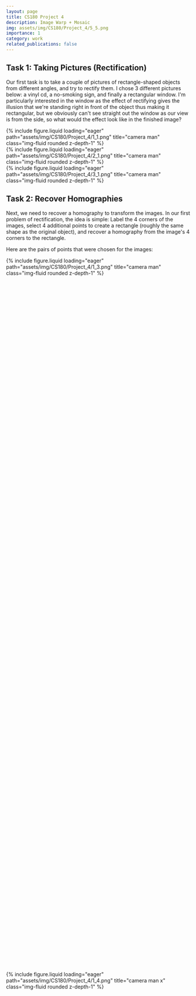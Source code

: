 ```yaml
---
layout: page
title: CS180 Project 4
description: Image Warp + Mosaic
img: assets/img/CS180/Project_4/5_5.png
importance: 1
category: work
related_publications: false
---
```


## Task 1: Taking Pictures (Rectification)

Our first task is to take a couple of pictures of rectangle-shaped objects from different angles, and try to rectify them. I chose 3 different pictures below: a vinyl cd, a no-smoking sign, and finally a rectangular window. I'm particularly interested in the window as the effect of rectifying gives the illusion that we're standing right in front of the object thus making it rectangular, but we obviously can't see straight out the window as our view is from the side, so what would the effect look like in the finished image?

<div class="row">
<div class="col-sm mt-3 mt-md-0">
        {% include figure.liquid loading="eager" path="assets/img/CS180/Project_4/1_1.png" title="camera man" class="img-fluid rounded z-depth-1" %}
    </div>
    <div class="col-sm mt-3 mt-md-0">
        {% include figure.liquid loading="eager" path="assets/img/CS180/Project_4/2_1.png" title="camera man" class="img-fluid rounded z-depth-1" %}
    </div>
    <div class="col-sm mt-3 mt-md-0">
        {% include figure.liquid loading="eager" path="assets/img/CS180/Project_4/3_1.png" title="camera man" class="img-fluid rounded z-depth-1" %}
    </div>
</div>

## Task 2: Recover Homographies

Next, we need to recover a homography to transform the images. In our first problem of rectification, the idea is simple: Label the 4 corners of the images, select 4 additional points to create a rectangle (roughly the same shape as the original object), and recover a homography from the image's 4 corners to the rectangle.

Here are the pairs of points that were chosen for the images:

<div class="row align-items-end">
    <div class="col-sm mt-3 mt-md-0" style="height: 50%;">
        {% include figure.liquid loading="eager" path="assets/img/CS180/Project_4/1_3.png" title="camera man" class="img-fluid rounded z-depth-1" %}
    </div>
    <div class="col-sm mt-3 mt-md-0" style="height: 50%;">
        {% include figure.liquid loading="eager" path="assets/img/CS180/Project_4/1_4.png" title="camera man x" class="img-fluid rounded z-depth-1" %}
    </div>
</div>

<div class="row align-items-end">
    <div class="col-sm mt-3 mt-md-0" style="height: 50%;">
        {% include figure.liquid loading="eager" path="assets/img/CS180/Project_4/2_3.png" title="camera man" class="img-fluid rounded z-depth-1" %}
    </div>
    <div class="col-sm mt-3 mt-md-0" style="height: 50%;">
        {% include figure.liquid loading="eager" path="assets/img/CS180/Project_4/2_4.png" title="camera man x" class="img-fluid rounded z-depth-1" %}
    </div>
</div>

<div class="row align-items-end">
    <div class="col-sm mt-3 mt-md-0" style="height: 50%;">
        {% include figure.liquid loading="eager" path="assets/img/CS180/Project_4/3_3.png" title="camera man" class="img-fluid rounded z-depth-1" %}
    </div>
    <div class="col-sm mt-3 mt-md-0" style="height: 50%;">
        {% include figure.liquid loading="eager" path="assets/img/CS180/Project_4/3_4.png" title="camera man x" class="img-fluid rounded z-depth-1" %}
    </div>
</div>

After setting the points, we set up the equation p’=Hp, where p’ is our destination points and p is our source points, and solve for H. In this case, since we have 4 points, there is only one possible H that can satisfy the equation. For mosaics though, we'll choose more points for stability, so we'll make an overdetermined system and use least squares (or SVD) in order to find the best solution.

To solve for H, we'll use the equation we learned in lecture, but sing SVD instead:

$$
   A = \begin{bmatrix}
   x_1 & y_1 & 1 & 0 & 0 & 0 & -x_2 x_1 & -x_2 y_1 & -x_2 \\
   0 & 0 & 0 & x_1 & y_1 & 1 & -y_2 x_1 & -y_2 y_1 & -y_2
   \end{bmatrix}
$$

By then using SVD, decomposing the matrix into the form:

$$
   A = U S V^T
$$

The least squares solution will be in $$ V^T $$, which has 9 variables

We reshape this into a 3x3 matrix, and then by dividing the entire matrix by the last variable (I), we get an H of the form

$$
H = \begin{bmatrix}
   h_1 & h_2 & h_3 \\
   h_4 & h_5 & h_6 \\
   h_7 & h_8 & 1
   \end{bmatrix}
$$

Now, if we plug in a particular point (with a one appended to it) from the image, the resulting point will look like:

$$
\begin{bmatrix}
wx_2 \\
wy_2 \\
w
\end{bmatrix}
=
H
\begin{bmatrix}
x_1 \\
y_1 \\
1
\end{bmatrix}
$$

Dividing the resulting point by w yields $$ x_2 $$ and $$ y_2 $$, giving our new coordinates.

## Task 3: Warping the image (Image Rectification)

Now that we have the homography, it seems trivial to simply pipe each point of the original image through the homography to get the new coordinates of that pixel, giving us our result. However, this is forward warping, and as we've seen in project 3 this results in tons of holes. Therefore, we need to use inverse warping instead. Thus, the algorithm looks very similar with our triangle warping function from Project 3:

1. Find the homography H from src_points to dst_points
2. Take the inverse, yielding H'
3. Determine the dimensions of the resulting image by warping the 4 corners of the src image through H. Shift the entire image if there are any negative values so that the negative values become 0. 
4. For each point in the resulting image, apply H' and interpolate to find the src image's corresponding pixel value, and apply it.

We can also vectorize 4 by making a 2D matrix of all the points in our result image, yielding a way faster result. We'll ignore any points that are outside of the convex hull of the warped bounding box.

<div class="row align-items-end">
    <div class="col-sm mt-3 mt-md-0" style="height: 50%;">
        {% include figure.liquid loading="eager" path="assets/img/CS180/Project_4/1_1.png" title="camera man" class="img-fluid rounded z-depth-1" %}
    </div>
    <div class="col-sm mt-3 mt-md-0" style="height: 50%;">
        {% include figure.liquid loading="eager" path="assets/img/CS180/Project_4/1_2.png" title="camera man x" class="img-fluid rounded z-depth-1" %}
    </div>
</div>

<div class="row align-items-end">
    <div class="col-sm mt-3 mt-md-0" style="height: 50%;">
        {% include figure.liquid loading="eager" path="assets/img/CS180/Project_4/2_1.png" title="camera man" class="img-fluid rounded z-depth-1" %}
    </div>
    <div class="col-sm mt-3 mt-md-0" style="height: 50%;">
        {% include figure.liquid loading="eager" path="assets/img/CS180/Project_4/2_2.png" title="camera man x" class="img-fluid rounded z-depth-1" %}
    </div>
</div>

<div class="row align-items-end">
    <div class="col-sm mt-3 mt-md-0" style="height: 50%;">
        {% include figure.liquid loading="eager" path="assets/img/CS180/Project_4/3_1.png" title="camera man" class="img-fluid rounded z-depth-1" %}
    </div>
    <div class="col-sm mt-3 mt-md-0" style="height: 50%;">
        {% include figure.liquid loading="eager" path="assets/img/CS180/Project_4/3_2.png" title="camera man x" class="img-fluid rounded z-depth-1" %}
    </div>
</div>

The results surprised me, giving us the illusion that we're looking at the images from a new point of view. The window one shocked me the most. We weren't able to see more of the scenery outside of the window (of course), but a shift in the perspective and perceived distance from the window warped the window to a rectangular shape.

## Task 4: Image Stitching (Manual)

Lastly, we come to image stitching. At a high level the steps are to:

1. Take a pair of images with significant overlap. Label common features/points between the two images
2. Create a homography to map the second image's points to the corresponding points in the first image
3. Warp the second image using what we created in Task 3
4. Align the images together, and blend.

First, let's take a couple of pictures:

<div class="row align-items-end">
    <div class="col-sm mt-3 mt-md-0" style="height: 50%;">
        {% include figure.liquid loading="eager" path="assets/img/CS180/Project_4/4_1.png" title="camera man" class="img-fluid rounded z-depth-1" %}
    </div>
    <div class="col-sm mt-3 mt-md-0" style="height: 50%;">
        {% include figure.liquid loading="eager" path="assets/img/CS180/Project_4/4_2.png" title="camera man x" class="img-fluid rounded z-depth-1" %}
    </div>
</div>

<div class="row align-items-end">
    <div class="col-sm mt-3 mt-md-0" style="height: 50%;">
        {% include figure.liquid loading="eager" path="assets/img/CS180/Project_4/5_1.png" title="camera man" class="img-fluid rounded z-depth-1" %}
    </div>
    <div class="col-sm mt-3 mt-md-0" style="height: 50%;">
        {% include figure.liquid loading="eager" path="assets/img/CS180/Project_4/5_3.png" title="camera man x" class="img-fluid rounded z-depth-1" %}
    </div>
</div>

Next, let's label some correspondences between them manually.

<div class="row align-items-end">
    <div class="col-sm mt-3 mt-md-0" style="height: 50%;">
        {% include figure.liquid loading="eager" path="assets/img/CS180/Project_4/4_6.png" title="camera man" class="img-fluid rounded z-depth-1" %}
        <div class="caption">
            Working on the project
        </div>
    </div>
    <div class="col-sm mt-3 mt-md-0" style="height: 50%;">
        {% include figure.liquid loading="eager" path="assets/img/CS180/Project_4/4_7.png" title="camera man x" class="img-fluid rounded z-depth-1" %}
        <div class="caption">
            Working on the project side view
        </div>
    </div>
</div>

<div class="row align-items-end">
    <div class="col-sm mt-3 mt-md-0" style="height: 50%;">
        {% include figure.liquid loading="eager" path="assets/img/CS180/Project_4/5_6.png" title="camera man" class="img-fluid rounded z-depth-1" %}
        <div class="caption">
            Balcony
        </div>
    </div>
    <div class="col-sm mt-3 mt-md-0" style="height: 50%;">
        {% include figure.liquid loading="eager" path="assets/img/CS180/Project_4/5_7.png" title="camera man x" class="img-fluid rounded z-depth-1" %}
        <div class="caption">
            Balcony side view
        </div>
    </div>
</div>

Then, we warp the second image using the homography recovered

<div class="row align-items-end">
    <div class="col-sm mt-3 mt-md-0" style="height: 50%;">
        {% include figure.liquid loading="eager" path="assets/img/CS180/Project_4/5_1.png" title="camera man" class="img-fluid rounded z-depth-1" %}
    </div>
    <div class="col-sm mt-3 mt-md-0" style="height: 50%;">
        {% include figure.liquid loading="eager" path="assets/img/CS180/Project_4/5_2.png" title="camera man x" class="img-fluid rounded z-depth-1" %}
    </div>
</div>

<div class="row align-items-end">
    <div class="col-sm mt-3 mt-md-0" style="height: 50%;">
        {% include figure.liquid loading="eager" path="assets/img/CS180/Project_4/4_1.png" title="camera man" class="img-fluid rounded z-depth-1" %}
    </div>
    <div class="col-sm mt-3 mt-md-0" style="height: 50%;">
        {% include figure.liquid loading="eager" path="assets/img/CS180/Project_4/4_3.png" title="camera man x" class="img-fluid rounded z-depth-1" %}
    </div>
</div>

Now, we need to align. Unfortunately if we stacked one image atop the other, the borders will be really obvious. Therefore, we need some form of blending. The algorithm I came up with is:

1. Recover x_shift and y_shift from inverse warping. We found this when applied H to the bounding box of image 2 while inverse warping.
2. Reshape image 1 so that the height of the image is the same as image 2, and apply y_shift so that they are aligned in the y_axis.
3. Apply x_shift to image 2 so that the x_axis is aligned.
4. Find the overlapping image (all points with x value between x_shift and im1.width)
5. Fill in the non-overlapping areas with image 1 on the left and image 2 on the right.
6. In the overlapping area, use an alpha value that begins at 0 at the left side and increases to 1 on the right side. Use a weighted sum of image 1 and image 2, multiplying image 1's pixel values by (1 - alpha) and image 2's by alpha.

This results in the following images:

<div class="row align-items-end">
    <div class="col-sm mt-3 mt-md-0" style="height: 50%;">
        {% include figure.liquid loading="eager" path="assets/img/CS180/Project_4/4_4.png" title="camera man" class="img-fluid rounded z-depth-1" %}
        <div class="caption">
            Working on the project finished
        </div>
    </div>
</div>

<div class="row align-items-end">
    <div class="col-sm mt-3 mt-md-0" style="height: 50%;">
        {% include figure.liquid loading="eager" path="assets/img/CS180/Project_4/5_4.png" title="camera man" class="img-fluid rounded z-depth-1" %}
        <div class="caption">
            balcony finished
        </div>
    </div>
</div>

One issue is the strange triangular gray areas in the overlapping region. We can fix this by using a for loop to detect points in the overlapping region where one image is out of bounds. If that's the case, use only the pixel values from the image that isn't out of bounds.

<div class="row align-items-end">
    <div class="col-sm mt-3 mt-md-0" style="height: 50%;">
        {% include figure.liquid loading="eager" path="assets/img/CS180/Project_4/4_5.png" title="camera man" class="img-fluid rounded z-depth-1" %}
        <div class="caption">
            Working on the project improved
        </div>
    </div>
</div>

<div class="row align-items-end">
    <div class="col-sm mt-3 mt-md-0" style="height: 50%;">
        {% include figure.liquid loading="eager" path="assets/img/CS180/Project_4/5_5.png" title="camera man" class="img-fluid rounded z-depth-1" %}
        <div class="caption">
            Balcony improved
        </div>
    </div>
</div>

Overall, this project was immensely satisfying and it was fun taking some of the functions and logic that was written in project 3 and reusing it. As a kid I always thought it'll be easy to make panoramic shots - just blend many images together! But this project proved otherwise, and showed that there are many optimizations and changes needed before it looks decent.

Another key learning from this was the importance of good labeling. I tried only using 4-5 points for the balcony picture and that resulted in disaster, where the roads were obviously not lined up. I realized it's because I was mostly using features at the top of the image and neglected points at the bottom. I was surprised that adding twice the number of points and adding more points at the bottom of the image made the stitching far far better.